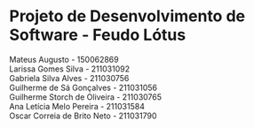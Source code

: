 # Projeto de Desenvolvimento de Software - Feudo Lótus

Mateus Augusto - 150062869<br>
Larissa Gomes Silva - 211031092<br> 
Gabriela Silva Alves - 211030756<br>
Guilherme de Sá Gonçalves - 211031056<br>
Guilherme Storch de Oliveira - 211030765<br>
Ana Letícia Melo Pereira - 211031584<br>
Oscar Correia de Brito Neto - 211031790<br>
